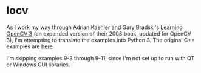 # locv

As I work my way through Adrian Kaehler and Gary Bradski's
[Learning OpenCV 3](http://shop.oreilly.com/product/0636920044765.do)
(an expanded version of their 2008 book, updated for OpenCV 3),
I'm attempting to translate the examples into Python 3.  The
original C++ examples are
[here](https://github.com/oreillymedia/Learning-OpenCV-3_examples).

I'm skipping examples 9-3 through 9-11, since I'm not set up to
run with QT or Windows GUI libraries.
